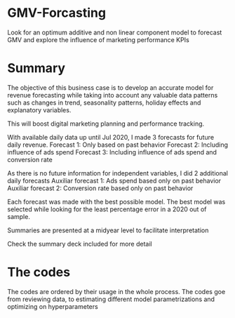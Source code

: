 # GMV-Forcasting
Look for an optimum additive and non linear component model to forecast GMV and explore the influence of marketing performance KPIs

# Summary
The objective of this business case is to develop an accurate model for revenue forecasting 
while taking into account any valuable data patterns such as changes in trend, seasonality patterns, 
holiday effects and explanatory variables.

This will boost digital marketing planning and performance tracking.

With available daily data up until Jul 2020, I made 3 forecasts for future daily revenue.
Forecast 1: Only based on past behavior
Forecast 2: Including influence of ads spend
Forecast 3: Including influence of ads spend and conversion rate

As there is no future information for independent variables, I did 2 additional daily forecasts
Auxiliar forecast 1: Ads spend based only on past behavior
Auxiliar forecast 2: Conversion rate based only on past behavior

Each forecast was made with the best possible model. 
The best model was selected while looking for the least percentage error in a 2020 out of sample.

Summaries are presented at a midyear level to facilitate interpretation

Check the summary deck included for more detail

# The codes
The codes are ordered by their usage in the whole process. The codes goe from reviewing data, to estimating different 
model parametrizations and optimizing on hyperparameters
